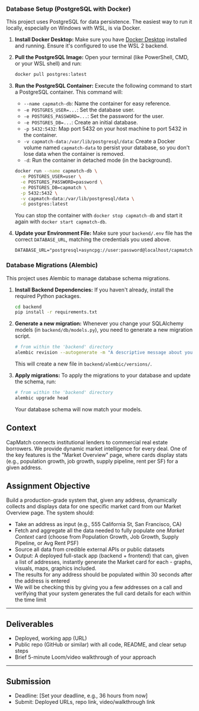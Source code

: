 ### Database Setup (PostgreSQL with Docker)

This project uses PostgreSQL for data persistence. The easiest way to run it locally, especially on Windows with WSL, is via Docker.

1.  **Install Docker Desktop:** Make sure you have [Docker Desktop](https://www.docker.com/products/docker-desktop/) installed and running. Ensure it's configured to use the WSL 2 backend.

2.  **Pull the PostgreSQL Image:** Open your terminal (like PowerShell, CMD, or your WSL shell) and run:
    ```bash
    docker pull postgres:latest
    ```

3.  **Run the PostgreSQL Container:** Execute the following command to start a PostgreSQL container. This command will:
    *   `--name capmatch-db`: Name the container for easy reference.
    *   `-e POSTGRES_USER=...`: Set the database user.
    *   `-e POSTGRES_PASSWORD=...`: Set the password for the user.
    *   `-e POSTGRES_DB=...`: Create an initial database.
    *   `-p 5432:5432`: Map port 5432 on your host machine to port 5432 in the container.
    *   `-v capmatch-data:/var/lib/postgresql/data`: Create a Docker volume named `capmatch-data` to persist your database, so you don't lose data when the container is removed.
    *   `-d`: Run the container in detached mode (in the background).

    ```bash
    docker run --name capmatch-db \
      -e POSTGRES_USER=user \
      -e POSTGRES_PASSWORD=password \
      -e POSTGRES_DB=capmatch \
      -p 5432:5432 \
      -v capmatch-data:/var/lib/postgresql/data \
      -d postgres:latest
    ```
    You can stop the container with `docker stop capmatch-db` and start it again with `docker start capmatch-db`.

4.  **Update your Environment File:** Make sure your `backend/.env` file has the correct `DATABASE_URL`, matching the credentials you used above.
    ```env
    DATABASE_URL="postgresql+asyncpg://user:password@localhost/capmatch"
    ```

### Database Migrations (Alembic)

This project uses Alembic to manage database schema migrations.

1.  **Install Backend Dependencies:** If you haven't already, install the required Python packages.
    ```bash
    cd backend
    pip install -r requirements.txt
    ```

2.  **Generate a new migration:** Whenever you change your SQLAlchemy models (in `backend/db/models.py`), you need to generate a new migration script.
    ```bash
    # from within the 'backend' directory
    alembic revision --autogenerate -m "A descriptive message about your changes"
    ```
    This will create a new file in `backend/alembic/versions/`.

3.  **Apply migrations:** To apply the migrations to your database and update the schema, run:
    ```bash
    # from within the 'backend' directory
    alembic upgrade head
    ```
    Your database schema will now match your models.

## **Context**

CapMatch connects institutional lenders to commercial real estate borrowers. We provide dynamic market intelligence for every deal. One of the key features is the "Market Overview" page, where cards display stats (e.g., population growth, job growth, supply pipeline, rent per SF) for a given address.

## **Assignment Objective**

Build a production-grade system that, given any address, dynamically collects and displays data for one specific market card from our Market Overview page. The system should:

-   Take an address as input (e.g., 555 California St, San Francisco, CA)
-   Fetch and aggregate all the data needed to fully populate one *Market Context* card (choose from Population Growth, Job Growth, Supply Pipeline, or Avg Rent PSF)
-   Source all data from credible external APIs or public datasets
-   Output: A deployed full-stack app (backend + frontend) that can, given a list of addresses, instantly generate the Market card for each - graphs, visuals, maps, graphics included.
-   The results for any address should be populated within 30 seconds after the address is entered
-   We will be checking this by giving you a few addresses on a call and verifying that your system generates the full card details for each within the time limit

---

## **Deliverables**

-   Deployed, working app (URL)
-   Public repo (GitHub or similar) with all code, README, and clear setup steps
-   Brief 5-minute Loom/video walkthrough of your approach

---

## **Submission**

-   Deadline: [Set your deadline, e.g., 36 hours from now]
-   Submit: Deployed URLs, repo link, video/walkthrough link
